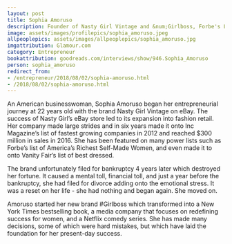 ```yaml
---
layout: post
title: Sophia Amoruso
description: Founder of Nasty Girl Vintage and &num;Girlboss, Forbe's List of America's RIchest Self-Made Women  
image: assets/images/profilepics/sophia_amoruso.jpeg
allpeoplepics: assets/images/allpeoplepics/sophia_amoruso.jpg 
imgattribution: Glamour.com
category: Entrepreneur
bookattribution: goodreads.com/interviews/show/946.Sophia_Amoruso 
person: sophia_amoruso
redirect_from: 
- /entrepreneur/2018/08/02/sophia-amoruso.html
- /2018/08/02/sophia-amoruso.html
---
```


An American businesswoman, Sophia Amoruso began her entrepreneurial journey at 22 years old with the brand Nasty Girl Vintage on eBay. The success of Nasty Girl’s eBay store led to its expansion into fashion retail. Her company made large strides and in six years made it onto Inc Magazine’s list of fastest growing companies in 2012 and reached $300 million in sales in 2016. She has been featured on many power lists such as Forbe’s list of America’s Richest Self-Made Women, and even made it to onto Vanity Fair’s list of best dressed. 

The brand unfortunately filed for bankruptcy 4 years later which destroyed her fortune. It caused a mental toll, financial toll, and just a year before the bankruptcy, she had filed for divorce adding onto the emotional stress. It was a reset on her life - she had nothing and began again. She moved on. 

Amoruso started her new brand #Girlboss which transformed into a New York Times bestselling book, a media company that focuses on redefining success for women, and a Netflix comedy series. She has made many decisions, some of which were hard mistakes, but which have laid the foundation for her present-day success. 

